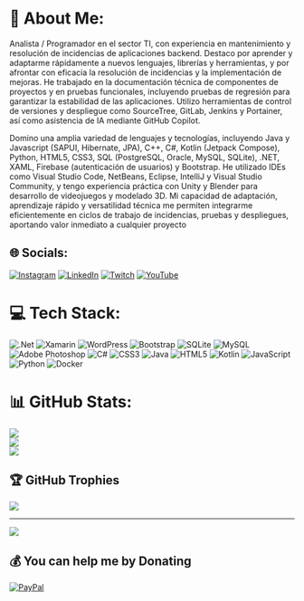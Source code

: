 # 💫 About Me:
Analista / Programador en el sector TI, con experiencia en mantenimiento y resolución de incidencias de aplicaciones backend. Destaco por aprender y adaptarme rápidamente a nuevos lenguajes, librerías y herramientas, y por afrontar con eficacia la resolución de incidencias y la implementación de mejoras. He trabajado en la documentación técnica de componentes de proyectos y en pruebas funcionales, incluyendo pruebas de regresión para garantizar la estabilidad de las aplicaciones. Utilizo herramientas de control de versiones y despliegue como SourceTree, GitLab, Jenkins y Portainer, así como asistencia de IA mediante GitHub Copilot.

Domino una amplia variedad de lenguajes y tecnologías, incluyendo Java y Javascript (SAPUI, Hibernate, JPA), C++, C#, Kotlin (Jetpack Compose), Python, HTML5, CSS3, SQL (PostgreSQL, Oracle, MySQL, SQLite), .NET, XAML, Firebase (autenticación de usuarios) y Bootstrap. He utilizado IDEs como Visual Studio Code, NetBeans, Eclipse, IntelliJ y Visual Studio Community, y tengo experiencia práctica con Unity y Blender para desarrollo de videojuegos y modelado 3D. Mi capacidad de adaptación, aprendizaje rápido y versatilidad técnica me permiten integrarme eficientemente en ciclos de trabajo de incidencias, pruebas y despliegues, aportando valor inmediato a cualquier proyecto<br>


## 🌐 Socials:
[![Instagram](https://img.shields.io/badge/Instagram-%23E4405F.svg?logo=Instagram&logoColor=white)](https://instagram.com/josesc03) [![LinkedIn](https://img.shields.io/badge/LinkedIn-%230077B5.svg?logo=linkedin&logoColor=white)](https://linkedin.com/in/jose-samaniego-carmona-277a4323b) [![Twitch](https://img.shields.io/badge/Twitch-%239146FF.svg?logo=Twitch&logoColor=white)](https://twitch.tv/josesc03) [![YouTube](https://img.shields.io/badge/YouTube-%23FF0000.svg?logo=YouTube&logoColor=white)](https://youtube.com/@josesc03) 

# 💻 Tech Stack:
![.Net](https://img.shields.io/badge/.NET-5C2D91?style=for-the-badge&logo=.net&logoColor=white) ![Xamarin](https://img.shields.io/badge/Xamarin-3199DC?style=for-the-badge&logo=xamarin&logoColor=white) ![WordPress](https://img.shields.io/badge/WordPress-%23117AC9.svg?style=for-the-badge&logo=WordPress&logoColor=white) ![Bootstrap](https://img.shields.io/badge/bootstrap-%238511FA.svg?style=for-the-badge&logo=bootstrap&logoColor=white) ![SQLite](https://img.shields.io/badge/sqlite-%2307405e.svg?style=for-the-badge&logo=sqlite&logoColor=white) ![MySQL](https://img.shields.io/badge/mysql-4479A1.svg?style=for-the-badge&logo=mysql&logoColor=white) ![Adobe Photoshop](https://img.shields.io/badge/adobe%20photoshop-%2331A8FF.svg?style=for-the-badge&logo=adobe%20photoshop&logoColor=white) ![C#](https://img.shields.io/badge/c%23-%23239120.svg?style=for-the-badge&logo=csharp&logoColor=white) ![CSS3](https://img.shields.io/badge/css3-%231572B6.svg?style=for-the-badge&logo=css3&logoColor=white) ![Java](https://img.shields.io/badge/java-%23ED8B00.svg?style=for-the-badge&logo=openjdk&logoColor=white) ![HTML5](https://img.shields.io/badge/html5-%23E34F26.svg?style=for-the-badge&logo=html5&logoColor=white) ![Kotlin](https://img.shields.io/badge/kotlin-%237F52FF.svg?style=for-the-badge&logo=kotlin&logoColor=white) ![JavaScript](https://img.shields.io/badge/javascript-%23323330.svg?style=for-the-badge&logo=javascript&logoColor=%23F7DF1E) ![Python](https://img.shields.io/badge/python-3670A0?style=for-the-badge&logo=python&logoColor=ffdd54) ![Docker](https://img.shields.io/badge/docker-%230db7ed.svg?style=for-the-badge&logo=docker&logoColor=white)
# 📊 GitHub Stats:
![](https://github-readme-stats.vercel.app/api?username=josesc03&theme=highcontrast&hide_border=true&include_all_commits=false&count_private=false)<br/>
![](https://github-readme-streak-stats.herokuapp.com/?user=josesc03&theme=highcontrast&hide_border=true)<br/>
![](https://github-readme-stats.vercel.app/api/top-langs/?username=josesc03&theme=highcontrast&hide_border=true&include_all_commits=false&count_private=false&layout=compact)

## 🏆 GitHub Trophies
![](https://github-profile-trophy.vercel.app/?username=josesc03&theme=radical&no-frame=true&no-bg=true&margin-w=4)

---
[![](https://visitcount.itsvg.in/api?id=josesc03&icon=5&color=1)](https://visitcount.itsvg.in)

  ## 💰 You can help me by Donating
  [![PayPal](https://img.shields.io/badge/PayPal-00457C?style=for-the-badge&logo=paypal&logoColor=white)](https://paypal.me/JoseSamaniego4) 

  
<!-- Proudly created with GPRM ( https://gprm.itsvg.in ) -->
